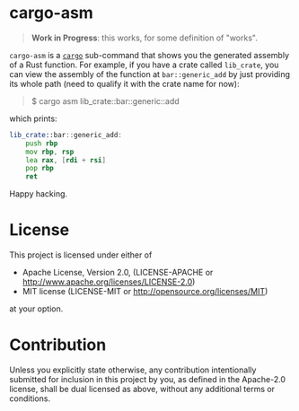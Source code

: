 # cargo-asm

> **Work in Progress**: this works, for some definition of "works".

`cargo-asm` is a [`cargo`] sub-command that shows you the generated assembly of
a Rust function. For example, if you have a crate called `lib_crate`, you can
view the assembly of the function at `bar::generic_add` by just providing its
whole path (need to qualify it with the crate name for now):

> $ cargo asm lib_crate::bar::generic::add

which prints:

```asm
lib_crate::bar::generic_add:
    push rbp
    mov rbp, rsp
    lea rax, [rdi + rsi]
    pop rbp
    ret
```

Happy hacking. 

# License
This project is licensed under either of

* Apache License, Version 2.0, (LICENSE-APACHE or http://www.apache.org/licenses/LICENSE-2.0)
* MIT license (LICENSE-MIT or http://opensource.org/licenses/MIT)

at your option.

# Contribution

Unless you explicitly state otherwise, any contribution intentionally submitted
for inclusion in this project by you, as defined in the Apache-2.0 license,
shall be dual licensed as above, without any additional terms or conditions.

[`cargo`]: https://crates.io/
